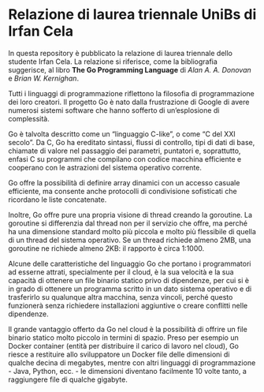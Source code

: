 # Relazione di laurea triennale UniBs di Irfan Cela

In questa repository è pubblicato la relazione di laurea triennale dello
studente Irfan Cela.
La relazione si riferisce, come la bibliografia suggerisce, al libro
**The Go Programming Language** di *Alan A. A. Donovan* e *Brian W.
Kernighan*.

Tutti i linguaggi di programmazione riflettono la filosofia di
programmazione dei loro creatori. Il progetto Go è nato dalla
frustrazione di Google di avere numerosi sistemi software che hanno
sofferto di un’esplosione di complessità.

Go è talvolta descritto come un “linguaggio C-like”, o come “C del XXI
secolo”. Da C, Go ha ereditato sintassi, flussi di controllo, tipi di
dati di base, chiamate di valore nel passaggio dei parametri, puntatori
e, soprattutto, enfasi C su programmi che compilano con codice macchina
efficiente e cooperano con le astrazioni del sistema operativo corrente.

Go offre la possibilità di definire array dinamici con un accesso
casuale efficiente, ma consente anche protocolli di condivisione
sofisticati che ricordano le liste concatenate.

Inoltre, Go offre pure una propria visione di thread creando la goroutine.
La goroutine si differenzia dal thread non per il servizio che offre,
ma perché ha una dimensione standard molto più piccola e molto più
flessibile di quella di un thread del sistema operativo. Se un thread
richiede almeno 2MB, una goroutine ne richiede almeno 2KB: il rapporto
è circa 1:1000.

Alcune delle caratteristiche del linguaggio Go che portano i
programmatori ad esserne attrati, specialmente per il cloud, è la sua
velocità e la sua capacità di ottenere un file binario statico privo di
dipendenze, per cui si è in grado di ottenere un programma scritto in
un dato sistema operativo e di trasferirlo su qualunque altra macchina,
senza vincoli, perché questo funzionerà senza richiedere installazioni
aggiuntive o creare conflitti nelle dipendenze.

Il grande vantaggio offerto da Go nel cloud è la possibilità di offrire
un file binario statico molto piccolo in termini di spazio. Preso per
esempio un Docker container (entità per distribuire il carico di lavoro
nel cloud), Go riesce a restituire allo sviluppatore un Docker file
delle dimensioni di qualche decina di megabytes, mentre con altri
linguaggi di programmazione - Java, Python, ecc. - le dimensioni
diventano facilmente 10 volte tanto, a raggiungere file di qualche
gigabyte.